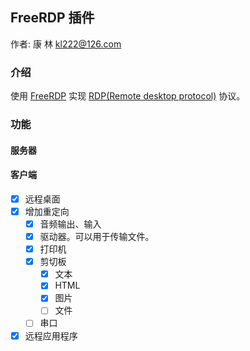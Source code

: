 ## FreeRDP 插件

作者: 康 林 <kl222@126.com>

### 介绍

使用 [FreeRDP](https://github.com/FreeRDP/FreeRDP) 实现
[RDP(Remote desktop protocol)](https://github.com/FreeRDP/FreeRDP/wiki/Reference-Documentation) 协议。

### 功能
#### 服务器

#### 客户端

- [x] 远程桌面
- [x] 增加重定向
  - [x] 音频输出、输入
  - [x] 驱动器。可以用于传输文件。
  - [x] 打印机
  - [x] 剪切板
    - [x] 文本
    - [x] HTML
    - [x] 图片
    - [ ] 文件
  - [ ] 串口
- [x] 远程应用程序
